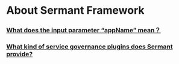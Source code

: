 # About Sermant Framework

### [What does the input parameter “appName” mean？](../../about/question/framework.md#what-does-the-input-parameter-appname-mean)
### [What kind of service governance plugins does Sermant provide?](../../about/question/framework.md#what-kind-of-service-governance-plugins-does-sermant-provide)